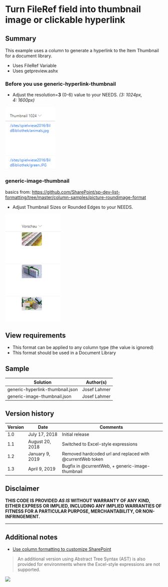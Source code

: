 # Turn FileRef field into thumbnail image or clickable hyperlink

## Summary
This example uses a column to generate a hyperlink to the Item Thumbnail for a document library.
* Uses FileRef Variable
* Uses getpreview.ashx

### Before you use generic-hyperlink-thumbnail
* Adjust the resolution=**3** (0-6) value to your NEEDS. _(3: 1024px, 4: 1600px)_

![screenshot of the sample](./assets/screenshot.png)

### generic-image-thumbnail 
basics from: https://github.com/SharePoint/sp-dev-list-formatting/tree/master/column-samples/picture-roundimage-format

* Adjust Thumbnail Sizes or Rounded Edges to your NEEDS. 

![screenshot of the sample](./assets/screenshot2.png)


## View requirements
- This format can be applied to any column type (the value is ignored)
- This format should be used in a Document Library

## Sample

Solution|Author(s)
--------|---------
generic-hyperlink-thumbnail.json | Josef Lahmer
generic-image-thumbnail.json | Josef Lahmer

## Version history

Version|Date|Comments
-------|----|--------
1.0|July 17, 2018 |Initial release
1.1|August 20, 2018|Switched to Excel-style expressions
1.2|January 9, 2019|Removed hardcoded url and replaced with @currentWeb token
1.3|April 9, 2019|Bugfix in @currentWeb, + generic-image-thumbnail

## Disclaimer
**THIS CODE IS PROVIDED *AS IS* WITHOUT WARRANTY OF ANY KIND, EITHER EXPRESS OR IMPLIED, INCLUDING ANY IMPLIED WARRANTIES OF FITNESS FOR A PARTICULAR PURPOSE, MERCHANTABILITY, OR NON-INFRINGEMENT.**

---

## Additional notes
- [Use column formatting to customize SharePoint](https://docs.microsoft.com/en-us/sharepoint/dev/declarative-customization/column-formatting)

> An additional version using Abstract Tree Syntax (AST) is also provided for environments where the Excel-style expressions are not supported.

<img src="https://telemetry.sharepointpnp.com/sp-dev-list-formatting/column-samples/generic-hyperlink-thumbnail" />
